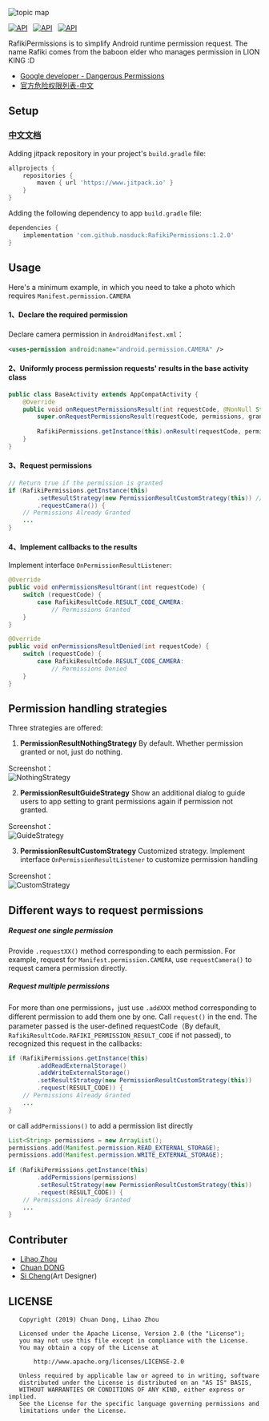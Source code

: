 ![topic map](https://github.com/nasduck/RafikiPermissions/blob/dev/art/topic%20map.png?raw=true)

[![API](https://img.shields.io/badge/RafikiPermissions-v1.2.0-brightgreen.svg?style=flat)](https://android-arsenal.com/api?level=14)&ensp;
[![API](https://img.shields.io/badge/API-14%2B-brightgreen.svg?style=flat)](https://android-arsenal.com/api?level=14)&ensp;
[![API](https://img.shields.io/badge/License-Apche2.0-brightgreen.svg?style=flat)](https://github.com/nasduck/AfikiPermissions/blob/master/LICENSE)

RafikiPermissions is to simplify Android runtime permission request. The name Rafiki comes from the baboon elder who manages permission in LION KING :D

* [Google developer - Dangerous Permissions](https://developer.android.com/guide/topics/permissions/overview#permission-groups)
* [官方危险权限列表-中文](https://developer.android.google.cn/guide/topics/permissions/overview#permission-groups)

## Setup

### **</u>[中文文档](https://github.com/nasduck/RafikiPermissions/blob/master/README-CN.md)</u>**

Adding jitpack repository in your project's `build.gradle` file:

```gradle
allprojects {
    repositories {
        maven { url 'https://www.jitpack.io' }
    }
}
```

Adding the following dependency to app `build.gradle` file:

```gradle
dependencies {
    implementation 'com.github.nasduck:RafikiPermissions:1.2.0'
}
```

## Usage

Here's a minimum example, in which you need to take a photo which requires `Manifest.permission.CAMERA`

#### 1、Declare the required permission

Declare camera permission in `AndroidManifest.xml`：

```xml
<uses-permission android:name="android.permission.CAMERA" />
```

#### 2、Uniformly process permission requests' results in the base activity class

```java
public class BaseActivity extends AppCompatActivity {
    @Override
    public void onRequestPermissionsResult(int requestCode, @NonNull String[] permissions, @NonNull int[] grantResults) {
        super.onRequestPermissionsResult(requestCode, permissions, grantResults);
	
        RafikiPermissions.getInstance(this).onResult(requestCode, permissions, grantResults);
    }
}
```

#### 3、Request permissions

```java
// Return true if the permission is granted
if (RafikiPermissions.getInstance(this)
        .setResultStrategy(new PermissionResultCustomStrategy(this)) // Set customized permission handling strategy, There are also another two preset strategies
        .requestCamera()) {
    // Permissions Already Granted
    ...
}
```

#### 4、Implement callbacks to the results

Implement interface `OnPermissionResultListener`:

```java
@Override   
public void onPermissionsResultGrant(int requestCode) {
    switch (requestCode) {
        case RafikiResultCode.RESULT_CODE_CAMERA:
            // Permissions Granted
    }
}

@Override   
public void onPermissionsResultDenied(int requestCode) {
    switch (requestCode) {
        case RafikiResultCode.RESULT_CODE_CAMERA:
            // Permissions Denied
    }
}
```

## Permission handling strategies

Three strategies are offered:

1. **PermissionResultNothingStrategy** By default. Whether permission granted or not, just do nothing.

Screenshot：   
![NothingStrategy](https://github.com/nasduck/RafikiPermissions/blob/dev/art/NothingStrategy_en.gif?raw=true)

2. **PermissionResultGuideStrategy** Show an additional dialog to guide users to app setting to grant permissions again if permission not granted.

Screenshot：   
![GuideStrategy](https://github.com/nasduck/RafikiPermissions/blob/dev/art/GuideStrategy_en.gif?raw=true)

3. **PermissionResultCustomStrategy** Customized strategy. Implement interface `OnPermissionResultListener` to customize permission handling

Screenshot：   
![CustomStrategy](https://github.com/nasduck/RafikiPermissions/blob/dev/art/CustomStrategy_en.gif?raw=true)

## Different ways to request permissions

##### Request one single permission

Provide `.requestXX()` method corresponding to each permission. For example, request for `Manifest.permission.CAMERA`, use `requestCamera()` to request camera permission directly.

##### Request multiple permissions

For more than one permissions，just use `.addXXX` method corresponding to different permission to add them one by one. Call  `request()` in the end. The parameter passed is the user-defined requestCode（By default, `RafikiResultCode.RAFIKI_PERMISSION_RESULT_CODE` if not passed), to recognized this request in the callbacks:

```java
if (RafikiPermissions.getInstance(this)
        .addReadExternalStorage()
        .addWriteExternalStorage()
        .setResultStrategy(new PermissionResultCustomStrategy(this))
        .request(RESULT_CODE)) {
    // Permissions Already Granted
    ...
}
```

or call `addPermissions()` to add a permission list directly

```java
List<String> permissions = new ArrayList();
permissions.add(Manifest.permission.READ_EXTERNAL_STORAGE);
permissions.add(Manifest.permission.WRITE_EXTERNAL_STORAGE);
        
if (RafikiPermissions.getInstance(this)
        .addPermissions(permissions)
        .setResultStrategy(new PermissionResultCustomStrategy(this))
        .request(RESULT_CODE)) {
    // Permissions Already Granted
    ...
}
```

## Contributer

* [Lihao Zhou](https://github.com/redrain39)
* [Chuan DONG](https://github.com/DONGChuan)
* [Si Cheng](1103990937@qq.com)(Art Designer)

## LICENSE
```
   Copyright (2019) Chuan Dong, Lihao Zhou

   Licensed under the Apache License, Version 2.0 (the "License");
   you may not use this file except in compliance with the License.
   You may obtain a copy of the License at

       http://www.apache.org/licenses/LICENSE-2.0

   Unless required by applicable law or agreed to in writing, software
   distributed under the License is distributed on an "AS IS" BASIS,
   WITHOUT WARRANTIES OR CONDITIONS OF ANY KIND, either express or implied.
   See the License for the specific language governing permissions and
   limitations under the License.
```

